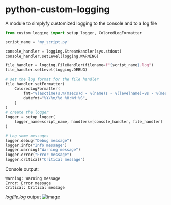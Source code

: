 # python-custom-logging
A module to simplyfy customized logging to the console and to a log file

```python
from custom_logging import setup_logger, ColoredLogFormatter

script_name = 'my_script.py'

console_handler = logging.StreamHandler(sys.stdout)
console_handler.setLevel(logging.WARNING)

file_handler = logging.FileHandler(filename=f"{script_name}.log")
file_handler.setLevel(logging.DEBUG)

# set the log format for the file handler
file_handler.setFormatter(
    ColoredLogFormatter(
        fmt="%(asctime)s,%(msecs)d - %(name)s - %(levelname)-8s - %(message)s",
        datefmt="%Y/%m/%d %H:%M:%S",
    )
)
# create the logger
logger = setup_logger(
    logger_name=script_name, handlers=[console_handler, file_handler]
)

# Log some messages
logger.debug("Debug message")
logger.info("Info message")
logger.warning("Warning message")
logger.error("Error message")
logger.critical("Critical message")
```

Console output:
```
Warning: Warning message
Error: Error message
Critical: Critical message
```
<i>logfile.log</i> output
![image](https://github.com/davidson-engineering/python-custom-logging/assets/106140501/98f9ab2d-46a0-400b-9949-0e45317c8335)


